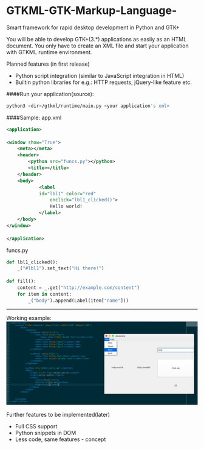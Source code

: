 # GTKML-GTK-Markup-Language-
Smart framework for rapid desktop development in Python and GTK+

You will be able to develop GTK+(3.*) applications as easily as an HTML document.
You only have to create an XML file and start your application with GTKML runtime environment.

Planned features (in first release)
* Python script integration (similar to JavaScript integration in HTML)
* Builtin python libraries for e.g.: HTTP requests, jQuery-like feature etc.



####Run your application(source):
```sh
python3 <dir>/gtkml/runtime/main.py <your application's xml>
```




####Sample:
app.xml
```xml
<application>

<window show="True">
    <meta></meta>
    <header>
        <python src="funcs.py"></python>    
        <title></title>
    </header>
    <body>
            <label 
            id="lbl1" color="red" 
                onclick="lbl1_clicked()">
                Hello world!
            </label>        
    </body>
</window>

</application>
```
funcs.py
```python
def lbl1_clicked():
    _("#lbl1").set_text("Hi there!")

def fill():
    content = _.get("http://example.com/content")
    for item in content:
        _("body").append(Label(item["name"]))
```

----------------------

Working example:
<img src="https://github.com/ThomasKenyeres/GTKML-GTK-Markup-Language-/blob/6cdf37e2e546cd663ab051fb5a26b3c8d5c861f8/img/gtkml-appmenu-1.png">


Further features to be implemented(later)
* Full CSS support
* Python snippets in DOM
* Less code, same features - concept
